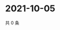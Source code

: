 # 2021-10-05

共 0 条

<!-- BEGIN WEIBO -->
<!-- 最后更新时间 Tue Oct 05 2021 08:13:05 GMT+0800 (China Standard Time) -->

<!-- END WEIBO -->
